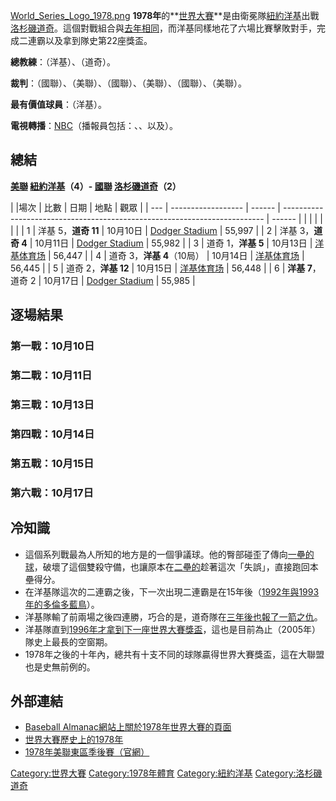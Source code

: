 [World_Series_Logo_1978.png](https://zh.wikipedia.org/wiki/File:World_Series_Logo_1978.png "fig:World_Series_Logo_1978.png") **1978年**的**[世界大賽](https://zh.wikipedia.org/wiki/世界系列賽 "wikilink")**是由衛冕隊[紐約洋基](../Page/紐約洋基.md "wikilink")出戰[洛杉磯道奇](https://zh.wikipedia.org/wiki/洛杉磯道奇 "wikilink")。這個對戰組合與[去年相同](../Page/1977年世界大賽.md "wikilink")，而洋基同樣地花了六場比賽擊敗對手，完成二連霸以及拿到隊史第22座獎盃。

**總教練**：（洋基）、（道奇）。

**裁判**：（國聯）、（美聯）、（國聯）、（美聯）、（國聯）、（美聯）。

**最有價值球員**：（洋基）。

**電視轉播**：[NBC](../Page/全国广播公司.md "wikilink")（播報員包括：、、以及）。

## 總結

**[美聯](https://zh.wikipedia.org/wiki/美國聯盟 "wikilink") [紐約洋基](../Page/紐約洋基.md "wikilink")（4）- [國聯](https://zh.wikipedia.org/wiki/國家聯盟 "wikilink") [洛杉磯道奇](https://zh.wikipedia.org/wiki/洛杉磯道奇 "wikilink")（2）**

| |場次 | 比數                 | 日期     | 地點                                                                        | 觀眾     |
| --- | ------------------ | ------ | ------------------------------------------------------------------------- | ------ |
|     |                    |        |                                                                           |        |
| 1   | 洋基 5，**道奇 11**     | 10月10日 | [Dodger Stadium](https://zh.wikipedia.org/wiki/Dodger_Stadium "wikilink") | 55,997 |
| 2   | 洋基 3，**道奇 4**      | 10月11日 | [Dodger Stadium](https://zh.wikipedia.org/wiki/Dodger_Stadium "wikilink") | 55,982 |
| 3   | 道奇 1，**洋基 5**      | 10月13日 | [洋基体育场](https://zh.wikipedia.org/wiki/洋基体育场 "wikilink")                   | 56,447 |
| 4   | 道奇 3，**洋基 4**（10局） | 10月14日 | [洋基体育场](https://zh.wikipedia.org/wiki/洋基体育场 "wikilink")                   | 56,445 |
| 5   | 道奇 2，**洋基 12**     | 10月15日 | [洋基体育场](https://zh.wikipedia.org/wiki/洋基体育场 "wikilink")                   | 56,448 |
| 6   | **洋基 7**，道奇 2      | 10月17日 | [Dodger Stadium](https://zh.wikipedia.org/wiki/Dodger_Stadium "wikilink") | 55,985 |

## 逐場結果

### 第一戰：10月10日

### 第二戰：10月11日

### 第三戰：10月13日

### 第四戰：10月14日

### 第五戰：10月15日

### 第六戰：10月17日

## 冷知識

  - 這個系列戰最為人所知的地方是的一個爭議球。他的臀部碰歪了傳向[一壘的球](https://zh.wikipedia.org/wiki/一壘 "wikilink")，破壞了這個雙殺守備，也讓原本在[二壘的](https://zh.wikipedia.org/wiki/二壘 "wikilink")趁著這次「失誤」，直接跑回本壘得分。
  - 在洋基隊這次的二連霸之後，下一次出現二連霸是在15年後（[1992年與](../Page/1992年世界大賽.md "wikilink")[1993年的](../Page/1993年世界大賽.md "wikilink")[多倫多藍鳥](../Page/多倫多藍鳥.md "wikilink")）。
  - 洋基隊輸了前兩場之後四連勝，巧合的是，道奇隊在[三年後也報了一箭之仇](https://zh.wikipedia.org/wiki/1981年世界大賽 "wikilink")。
  - 洋基隊直到[1996年才拿到下一座世界大賽獎盃](../Page/1996年世界大賽.md "wikilink")，這也是目前為止（2005年）隊史上最長的空窗期。
  - 1978年之後的十年內，總共有十支不同的球隊贏得世界大賽獎盃，這在大聯盟也是史無前例的。

## 外部連結

  - [Baseball Almanac網站上關於1978年世界大賽的頁面](http://baseball-almanac.com/ws/yr1978ws.shtml)
  - [世界大賽歷史上的1978年](https://web.archive.org/web/20060628110017/http://www.sportingnews.com/archives/worldseries/1978.html)
  - [1978年美聯東區季後賽（官網）](http://mlb.mlb.com/NASApp/mlb/mlb/baseballs_best/mlb_bb_gamepage.jsp?story_page=bb_78aleast_playoff_nyybos)

[Category:世界大賽](https://zh.wikipedia.org/wiki/Category:世界大賽 "wikilink") [Category:1978年體育](https://zh.wikipedia.org/wiki/Category:1978年體育 "wikilink") [Category:紐約洋基](https://zh.wikipedia.org/wiki/Category:紐約洋基 "wikilink") [Category:洛杉磯道奇](https://zh.wikipedia.org/wiki/Category:洛杉磯道奇 "wikilink")